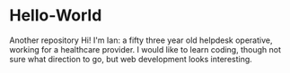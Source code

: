 # Hello-World
Another repository
Hi! I'm Ian: a fifty three year old helpdesk operative, working for a healthcare provider.  I would like to learn coding, though not sure what direction to go, but web development looks interesting.
